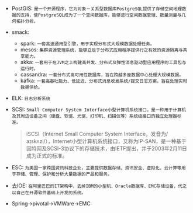 
- PostGIS: `是一个开源程序，它为对象－关系型数据库PostgreSQL提供了存储空间地理数据的支持，使PostgreSQL成为了一个空间数据库，能够进行空间数据管理、数量测量与几何拓扑分析。`

- smack: 
    - spark: `一套高速通用型引擎，用于实现分布式大规模数据处理任务。`
    - mesos: `集群资源管理系统，能够立足于分布式应用程序提供行之有效的资源隔离与共享能力。`
    - akka: `一套用于在JVM之上构建高并发、分布式及弹性消息驱动型应用程序的工具包与运行时。`
    - cassandra: `一套分布式高可用性数据库，旨在跨越多座数据中心处理大规模数据。`
    - kafka: `一套高吞吐能力、低延迟、分布式消息收发系统/提交日志方案，旨在处理实时数据供给。`
    
- ELK: `日志分析系统`
    
- SCSI: `Small Computer System Interface小型计算机系统接口，是一种用于计算机及其周边设备之间（硬盘、软驱、光驱、打印机、扫描仪等）系统级接口的独立处理器标准。`
    > iSCSI（Internet Small Computer System Interface，发音为/аɪskʌzi/），Internet小型计算机系统接口，又称为IP-SAN，是一种基于因特网及SCSI-3协议下的存储技术，由IETF提出，并于2003年2月11日成为正式的标准。

- ESC: `为美国一家跨国资讯科技企业，主要提供数据存储、资讯安全、虚拟化、云计算等用于存储、管理、保护和分析大量数据的产品和服务。`

- 去IOE: `在阿里巴巴的IT架构中，去掉IBM的小型机、Oracle数据库、EMC存储设备，代之以自己在开源软件基础上开发的系统。`

- Spring->pivotal->VMWare->EMC



